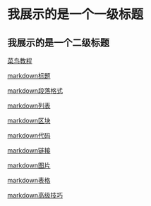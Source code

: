 我展示的是一个一级标题
====================
我展示的是一个二级标题
--------------------

[菜鸟教程](https://www.runoob.com)

[markdown标题](Markdown-标题.md)

[markdown段落格式](Mardown-段落格式.md)

[markdown列表](Markdown-列表.md)

[markdown区块](Markdown-区块.md)

[markdown代码](Markdown-代码.md)

[markdown链接](Markdown-链接.md)

[markdown图片](Markdown-图片.md)

[markdown表格](Markdown-表格.md)

[markdown高级技巧](Markdown-高级技巧.md)
